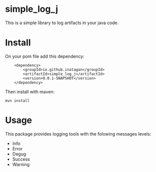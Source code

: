 # simple_log_j

This is a simple library to log artifacts in your java code.

# Install

On your pom file add this dependency:

```
    <dependency>
        <groupId>io.github.inatagan</groupId>
        <artifactId>simple_log_j</artifactId>
        <version>0.0.1-SNAPSHOT</version>
    </dependency>
```

Then install with maven:

```
mvn install
```

# Usage

This package provides logging tools with the folowing messages levels:

* Info
* Error
* Degug
* Success
* Warning
